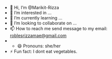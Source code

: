 - 👋 Hi, I’m @Marikit-Rizza
- 👀 I’m interested in ...
- 🌱 I’m currently learning ...
- 💞️ I’m looking to collaborate on ...
- 📫 How to reach me send message to my email: roblesrizzamae@gmail.com
- - 😄 Pronouns: she/her
- ⚡ Fun fact: I dont eat vegetables.

<!---
Marikit-Rizza/Marikit-Rizza is a ✨ special ✨ repository because its `README.md` (this file) appears on your GitHub profile.
You can click the Preview link to take a look at your changes.
--->
